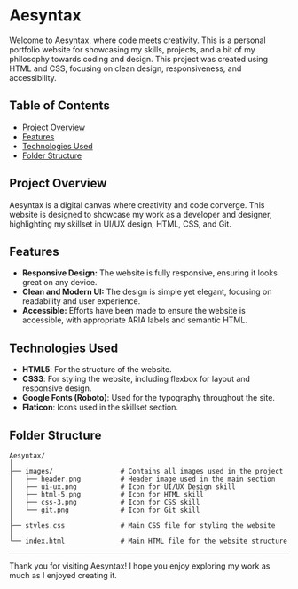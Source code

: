 # Aesyntax

Welcome to Aesyntax, where code meets creativity. This is a personal portfolio website for showcasing my skills, projects, and a bit of my philosophy towards coding and design. This project was created using HTML and CSS, focusing on clean design, responsiveness, and accessibility.

## Table of Contents

- [Project Overview](#project-overview)
- [Features](#features)
- [Technologies Used](#technologies-used)
- [Folder Structure](#folder-structure)


## Project Overview

Aesyntax is a digital canvas where creativity and code converge. This website is designed to showcase my work as a developer and designer, highlighting my skillset in UI/UX design, HTML, CSS, and Git.

## Features

- **Responsive Design:** The website is fully responsive, ensuring it looks great on any device.
- **Clean and Modern UI:** The design is simple yet elegant, focusing on readability and user experience.
- **Accessible:** Efforts have been made to ensure the website is accessible, with appropriate ARIA labels and semantic HTML.

## Technologies Used

- **HTML5**: For the structure of the website.
- **CSS3**: For styling the website, including flexbox for layout and responsive design.
- **Google Fonts (Roboto)**: Used for the typography throughout the site.
- **Flaticon**: Icons used in the skillset section.

## Folder Structure

```
Aesyntax/
│
├── images/                 # Contains all images used in the project
│   ├── header.png          # Header image used in the main section
│   ├── ui-ux.png           # Icon for UI/UX Design skill
│   ├── html-5.png          # Icon for HTML skill
│   ├── css-3.png           # Icon for CSS skill
│   └── git.png             # Icon for Git skill
│
├── styles.css              # Main CSS file for styling the website
│
└── index.html              # Main HTML file for the website structure
```


---
Thank you for visiting Aesyntax! I hope you enjoy exploring my work as much as I enjoyed creating it.

